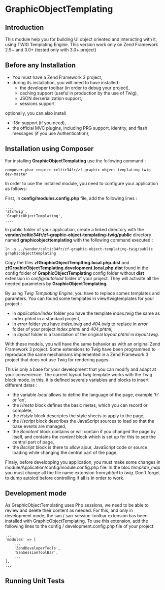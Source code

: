 # GraphicObjectTemplating

## Introduction

This module help you for building UI object oriented and interacting with it, using TWIG Templating Engine. This version work only on Zend Framework 2.5+ and 3.0+ (tested only with 3.0+ project)

## Before any Installation ##

* You must have a Zend Framework 3 project,
* during its installation, you will need to have installed :
    * the developer toolbar (in order to debug your project),
    * caching support (useful in production by the use of Twig),
    * JSON de/serialization support,
    * sessions support

optionally, you can also install
* i18n support (if you need),
* the official MVC plugins, including PRG support, identity, and flash messages (if you use Authentication),

## Installation using Composer

For installing **GraphicObjectTemplating** use the following command :

    composer.phar require celtic34fr/zf-graphic-object-templating-twig dev-master

In order to use the installed module, you need to configure your application as follows:

First, in **config/modules.config.php** file, add the following lines :

    ..., 
    'ZfcTwig',
    'GraphicObjectTemplating',
    ...,

In public folder of your application, create a linked directory with the **vendor/celtic34fr/zf-graphic-object-templating-twig/public** directory named **graphicobjecttemplating** with the following command executed :

    ln -s ../vendor/celtic34fr/zf-graphic-object-templating-twig/public graphicobjecttemplating

Copy the files **zfGraphicObjectTemplting.local.php.dist** and **zfGrpahicObjectTemplating.development.local.php.dist** found in the config folder of **GraphicObjectTemplating** config folder without **dist** extension in *config/autoload* folder of your project.
They will activate all the needed parameters by **GraphicObjectTemplating**.

By using *Twig Templating Engine*, you have to replace somes templates and paramters. You can found some templates in view/twigtemplates for your project :
* in *application/index* folder you have the template *index.twig* the same as index.phtml in a standard project,
* in *error* folder you have *index.twig* and *404.twig* to replace in *error* folder of your project *index.phtml* and *404.phtml*,
* in *layout* folder is a translation of the original *layout.phtml* in *layout.twig*.

With these models, you will have the same behavior as with an original Zend Framework 3 project. Some extensions to Twig have been programmed to reproduce the same mechanisms implemented in a Zend Framework 3 project that does not use Twig for rendering pages.

This is only a base for your development that you can modify and adapt at your convenience. The current *layout.twig* template works with the Twig block mode. in this, it is defined severals variables and blocks to insert different datas :
* the variable *local* allows to define the language of the page, example 'fr' or 'en',
* the *Hmeta* block defines the basic metas, which you can record or complete,
* the *Hstyle* block descriptes the style sheets to apply to the page,
* the *Hscript* block describes the JavaScript sources to load so that the base events are managed,
* the *Bcontent* block contains or will contain if you changed the page by itself, and contains the *content* block which is set up for this to see the central part of page,
* the *Bscript* block is there to allow ajour, JavaScript code or source loading while changing the central part of the page.

Finaly, before developping you application, you must make some changes in module/Application/config/module.config.php file. In the bloc *template_map* you must change all the file name extension from *phtml* to *twig*. Don't forget to dump autolod before controlling if all is in order to work.

## Development mode

As GraphicObjectTemplating uses Php sessions, we need to be able to review and delete their content as needed. For this, and only in development mode, the san / san-session-toolbar extension has been installed with GraphicObjectTemplating.
To use this extension, add the following lines to the config / development.config.php file of your project:

    ...
    'modules' => [
        ...
        'ZendDeveloperTools',
        'SanSessionToolBar',
        ...
    ],
    ...

## Running Unit Tests

